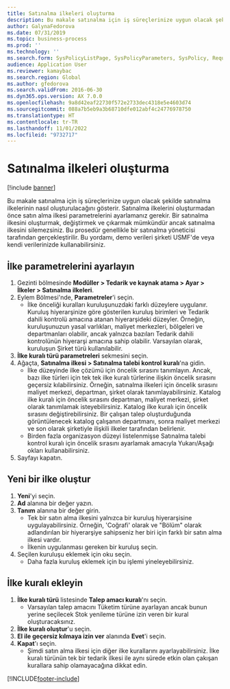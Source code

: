```yaml
---
title: Satınalma ilkeleri oluşturma
description: Bu makale satınalma için iş süreçlerinize uygun olacak şekilde satınalma ilkelerinin nasıl oluşturulacağını gösterir.
author: GalynaFedorova
ms.date: 07/31/2019
ms.topic: business-process
ms.prod: ''
ms.technology: ''
ms.search.form: SysPolicyListPage, SysPolicyParameters, SysPolicy, RequisitionPurposeRule
audience: Application User
ms.reviewer: kamaybac
ms.search.region: Global
ms.author: gfedorova
ms.search.validFrom: 2016-06-30
ms.dyn365.ops.version: AX 7.0.0
ms.openlocfilehash: 9a8d42eaf22730f572e2733dec4318e5e4603d74
ms.sourcegitcommit: 088a7b5eb9a3b68710dfe012abf4c24776978750
ms.translationtype: HT
ms.contentlocale: tr-TR
ms.lasthandoff: 11/01/2022
ms.locfileid: "9732717"
---
```

# <a name="create-purchasing-policies"></a>Satınalma ilkeleri oluşturma

[!include [banner](../../includes/banner.md)]

Bu makale satınalma için iş süreçlerinize uygun olacak şekilde satınalma ilkelerinin nasıl oluşturulacağını gösterir. Satınalma ilkelerini oluşturmadan önce satın alma ilkesi parametrelerini ayarlamanız gerekir. Bir satınalma ilkesini oluşturmak, değiştirmek ve çıkarmak mümkündür ancak satınalma ilkesini silemezsiniz. Bu prosedür genellikle bir satınalma yöneticisi tarafından gerçekleştirilir. Bu yordamı, demo verileri şirketi USMF'de veya kendi verilerinizde kullanabilirsiniz.


## <a name="set-up-policy-parameters"></a>İlke parametrelerini ayarlayın
1. Gezinti bölmesinde **Modüller > Tedarik ve kaynak atama > Ayar > İlkeler > Satınalma ilkeleri**.
2. Eylem Bölmesi'nde, **Parametreler**'i seçin.
    - İlke önceliği kuralları kuruluşunuzdaki farklı düzeylere uygulanır. Kuruluş hiyerarşinize göre gösterilen kuruluş birimleri ve Tedarik dahili kontrolü amacına atanan hiyerarşideki düzeyler. Örneğin, kuruluşunuzun yasal varlıkları, maliyet merkezleri, bölgeleri ve departmanları olabilir, ancak yalnızca bazıları Tedarik dahili kontrolünün hiyerarşi amacına sahip olabilir. Varsayılan olarak, kuruluşun Şirket türü kullanılabilir.  
3. **İlke kuralı türü parametreleri** sekmesini seçin.
4. Ağaçta, **Satınalma ilkesi > Satınalma talebi kontrol kuralı**'na gidin.
    - İlke düzeyinde ilke çözümü için öncelik sırasını tanımlayın. Ancak, bazı ilke türleri için tek tek ilke kuralı türlerine ilişkin öncelik sırasını geçersiz kılabilirsiniz. Örneğin, satınalma ilkeleri için öncelik sırasını maliyet merkezi, departman, şirket olarak tanımlayabilirsiniz. Katalog ilke kuralı için öncelik sırasını departman, maliyet merkezi, şirket olarak tanımlamak isteyebilirsiniz. Katalog ilke kuralı için öncelik sırasını değiştirebilirsiniz. Bir çalışan talep oluşturduğunda görüntülenecek katalog çalışanın departmanı, sonra maliyet merkezi ve son olarak şirketiyle ilişkili ilkeler tarafından belirlenir.  
    - Birden fazla organizasyon düzeyi listelenmişse Satınalma talebi kontrol kuralı için öncelik sırasını ayarlamak amacıyla Yukarı/Aşağı okları kullanabilirsiniz.  
5. Sayfayı kapatın.

## <a name="create-a-new-policy"></a>Yeni bir ilke oluştur
1. **Yeni**'yi seçin.
2. **Ad** alanına bir değer yazın.
3. **Tanım** alanına bir değer girin.
    - Tek bir satın alma ilkesini yalnızca bir kuruluş hiyerarşisine uygulayabilirsiniz. Örneğin, 'Coğrafi' olarak ve "Bölüm" olarak adlandırılan bir hiyerarşiye sahipseniz her biri için farklı bir satın alma ilkesi vardır.  
    - İlkenin uygulanması gereken bir kuruluş seçin.  
4. Seçilen kuruluşu eklemek için oku seçin.
    - Daha fazla kuruluş eklemek için bu işlemi yineleyebilirsiniz.  

## <a name="add-a-policy-rule"></a>İlke kuralı ekleyin
1. **İlke kuralı türü** listesinde **Talep amacı kuralı**'nı seçin.
    - Varsayılan talep amacını Tüketim türüne ayarlayan ancak bunun yerine seçilecek Stok yenileme türüne izin veren bir kural oluşturacaksınız.  
2. **İlke kuralı oluştur**'u seçin.
3. **El ile geçersiz kılmaya izin ver** alanında **Evet**'i seçin.
4. **Kapat**'ı seçin.
    - Şimdi satın alma ilkesi için diğer ilke kurallarını ayarlayabilirsiniz. İlke kuralı türünün tek bir tedarik ilkesi ile aynı sürede etkin olan çakışan kurallara sahip olamayacağına dikkat edin.  



[!INCLUDE[footer-include](../../../includes/footer-banner.md)]
